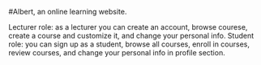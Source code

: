 #Albert, an online learning website.

Lecturer role: as a lecturer you can create an account, browse courese, create a course and customize it, and change your personal info.
Student role: you can sign up as a student, browse all courses, enroll in courses, review courses, and change your personal info in profile section.
